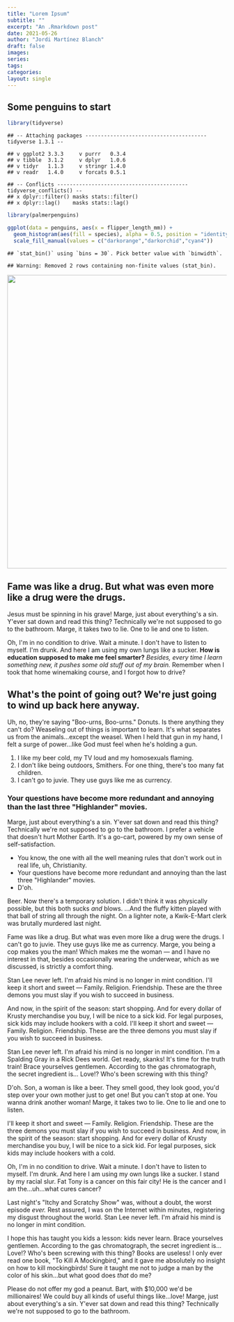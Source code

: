 ```yaml
---
title: "Lorem Ipsum"
subtitle: ""
excerpt: "An .Rmarkdown post"
date: 2021-05-26
author: "Jordi Martínez Blanch"
draft: false
images:
series:
tags: 
categories:
layout: single
---
```


## Some penguins to start


```r
library(tidyverse)
```

```
## -- Attaching packages --------------------------------------- tidyverse 1.3.1 --
```

```
## v ggplot2 3.3.3     v purrr   0.3.4
## v tibble  3.1.2     v dplyr   1.0.6
## v tidyr   1.1.3     v stringr 1.4.0
## v readr   1.4.0     v forcats 0.5.1
```

```
## -- Conflicts ------------------------------------------ tidyverse_conflicts() --
## x dplyr::filter() masks stats::filter()
## x dplyr::lag()    masks stats::lag()
```

```r
library(palmerpenguins)
```


```r
ggplot(data = penguins, aes(x = flipper_length_mm)) +
  geom_histogram(aes(fill = species), alpha = 0.5, position = "identity") +
  scale_fill_manual(values = c("darkorange","darkorchid","cyan4"))
```

```
## `stat_bin()` using `bins = 30`. Pick better value with `binwidth`.
```

```
## Warning: Removed 2 rows containing non-finite values (stat_bin).
```

<img src="{{< blogdown/postref >}}index_files/figure-html/unnamed-chunk-2-1.png" width="672" />




## Fame was like a drug. But what was even more like a drug were the drugs.

Jesus must be spinning in his grave! Marge, just about everything's a sin. Y'ever sat down and read this thing? Technically we're not supposed to go to the bathroom. Marge, it takes two to lie. One to lie and one to listen.

Oh, I'm in no condition to drive. Wait a minute. I don't have to listen to myself. I'm drunk. And here I am using my own lungs like a sucker. __How is education supposed to make me feel smarter?__ *Besides, every time I learn something new, it pushes some old stuff out of my brain.* Remember when I took that home winemaking course, and I forgot how to drive?

## What's the point of going out? We're just going to wind up back here anyway.

Uh, no, they're saying "Boo-urns, Boo-urns." Donuts. Is there anything they can't do? Weaseling out of things is important to learn. It's what separates us from the animals…except the weasel. When I held that gun in my hand, I felt a surge of power…like God must feel when he's holding a gun.

1. I like my beer cold, my TV loud and my homosexuals flaming.
2. I don't like being outdoors, Smithers. For one thing, there's too many fat children.
3. I can't go to juvie. They use guys like me as currency.

### Your questions have become more redundant and annoying than the last three "Highlander" movies.

Marge, just about everything's a sin. Y'ever sat down and read this thing? Technically we're not supposed to go to the bathroom. I prefer a vehicle that doesn't hurt Mother Earth. It's a go-cart, powered by my own sense of self-satisfaction.

* You know, the one with all the well meaning rules that don't work out in real life, uh, Christianity.
* Your questions have become more redundant and annoying than the last three "Highlander" movies.
* D'oh.

Beer. Now there's a temporary solution. I didn't think it was physically possible, but this both sucks *and* blows. …And the fluffy kitten played with that ball of string all through the night. On a lighter note, a Kwik-E-Mart clerk was brutally murdered last night.

Fame was like a drug. But what was even more like a drug were the drugs. I can't go to juvie. They use guys like me as currency. Marge, you being a cop makes you the man! Which makes me the woman — and I have no interest in that, besides occasionally wearing the underwear, which as we discussed, is strictly a comfort thing.

Stan Lee never left. I'm afraid his mind is no longer in mint condition. I'll keep it short and sweet — Family. Religion. Friendship. These are the three demons you must slay if you wish to succeed in business.

And now, in the spirit of the season: start shopping. And for every dollar of Krusty merchandise you buy, I will be nice to a sick kid. For legal purposes, sick kids may include hookers with a cold. I'll keep it short and sweet — Family. Religion. Friendship. These are the three demons you must slay if you wish to succeed in business.

Stan Lee never left. I'm afraid his mind is no longer in mint condition. I'm a Spalding Gray in a Rick Dees world. Get ready, skanks! It's time for the truth train! Brace yourselves gentlemen. According to the gas chromatograph, the secret ingredient is… Love!? Who's been screwing with this thing?

D'oh. Son, a woman is like a beer. They smell good, they look good, you'd step over your own mother just to get one! But you can't stop at one. You wanna drink another woman! Marge, it takes two to lie. One to lie and one to listen.

I'll keep it short and sweet — Family. Religion. Friendship. These are the three demons you must slay if you wish to succeed in business. And now, in the spirit of the season: start shopping. And for every dollar of Krusty merchandise you buy, I will be nice to a sick kid. For legal purposes, sick kids may include hookers with a cold.

Oh, I'm in no condition to drive. Wait a minute. I don't have to listen to myself. I'm drunk. And here I am using my own lungs like a sucker. I stand by my racial slur. Fat Tony is a cancer on this fair city! He is the cancer and I am the…uh…what cures cancer?

Last night's "Itchy and Scratchy Show" was, without a doubt, the worst episode *ever.* Rest assured, I was on the Internet within minutes, registering my disgust throughout the world. Stan Lee never left. I'm afraid his mind is no longer in mint condition.

I hope this has taught you kids a lesson: kids never learn. Brace yourselves gentlemen. According to the gas chromatograph, the secret ingredient is… Love!? Who's been screwing with this thing? Books are useless! I only ever read one book, "To Kill A Mockingbird," and it gave me absolutely no insight on how to kill mockingbirds! Sure it taught me not to judge a man by the color of his skin…but what good does *that* do me?

Please do not offer my god a peanut. Bart, with $10,000 we'd be millionaires! We could buy all kinds of useful things like…love! Marge, just about everything's a sin. Y'ever sat down and read this thing? Technically we're not supposed to go to the bathroom.

